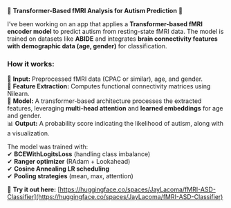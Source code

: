 🔬 **Transformer-Based fMRI Analysis for Autism Prediction** 🧠  

I’ve been working on an app that applies a **Transformer-based fMRI encoder model** to predict autism from resting-state fMRI data. The model is trained on datasets like **ABIDE** and integrates **brain connectivity features with demographic data (age, gender)** for classification.  

### **How it works:**  
📡 **Input:** Preprocessed fMRI data (CPAC or similar), age, and gender.  
🔗 **Feature Extraction:** Computes functional connectivity matrices using Nilearn.  
🧠 **Model:** A transformer-based architecture processes the extracted features, leveraging **multi-head attention** and **learned embeddings** for age and gender.  
📊 **Output:** A probability score indicating the likelihood of autism, along with a visualization.  

The model was trained with:  
✔ **BCEWithLogitsLoss** (handling class imbalance)  
✔ **Ranger optimizer** (RAdam + Lookahead)  
✔ **Cosine Annealing LR scheduling**  
✔ **Pooling strategies** (mean, max, attention)  

🔗 **Try it out here:** [https://huggingface.co/spaces/JayLacoma/fMRI-ASD-Classifier](https://huggingface.co/spaces/JayLacoma/fMRI-ASD-Classifier)  

